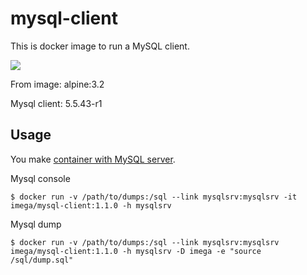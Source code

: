 # mysql-client

This is docker image to run a MySQL client.

[![](https://badge.imagelayers.io/imega/mysql-client:1.1.0.svg)](https://imagelayers.io/?images=imega/mysql-client:1.1.0 'Get your own badge on imagelayers.io')

From image: alpine:3.2

Mysql client: 5.5.43-r1

## Usage
You make [container with MySQL server](http://imega.club/2015/04/30/docker-image-mysql).

Mysql console

```
$ docker run -v /path/to/dumps:/sql --link mysqlsrv:mysqlsrv -it imega/mysql-client:1.1.0 -h mysqlsrv
```

Mysql dump

```
$ docker run -v /path/to/dumps:/sql --link mysqlsrv:mysqlsrv imega/mysql-client:1.1.0 -h mysqlsrv -D imega -e "source /sql/dump.sql"
```
